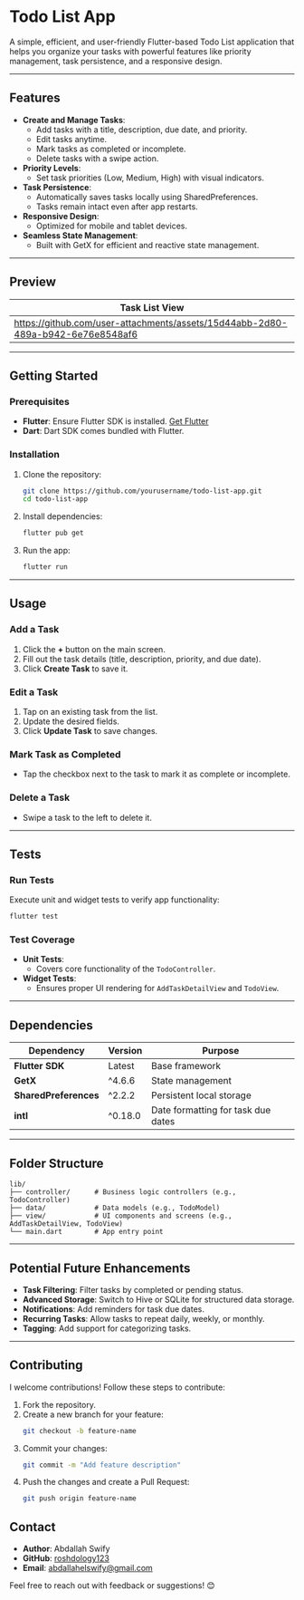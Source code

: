 # **Todo List App**

A simple, efficient, and user-friendly Flutter-based Todo List application that helps you organize your tasks with powerful features like priority management, task persistence, and a responsive design.

---

## **Features**

- **Create and Manage Tasks**:
  - Add tasks with a title, description, due date, and priority.
  - Edit tasks anytime.
  - Mark tasks as completed or incomplete.
  - Delete tasks with a swipe action.
- **Priority Levels**:
  - Set task priorities (Low, Medium, High) with visual indicators.
- **Task Persistence**:
  - Automatically saves tasks locally using SharedPreferences.
  - Tasks remain intact even after app restarts.
- **Responsive Design**:
  - Optimized for mobile and tablet devices.
- **Seamless State Management**:
  - Built with GetX for efficient and reactive state management.

---

## **Preview**

| **Task List View**                  |
|-------------------------------------|
|    https://github.com/user-attachments/assets/15d44abb-2d80-489a-b942-6e76e8548af6 |
---

## **Getting Started**

### **Prerequisites**
- **Flutter**: Ensure Flutter SDK is installed. [Get Flutter](https://flutter.dev/docs/get-started/install)
- **Dart**: Dart SDK comes bundled with Flutter.

### **Installation**
1. Clone the repository:
   ```bash
   git clone https://github.com/yourusername/todo-list-app.git
   cd todo-list-app
   ```
2. Install dependencies:
   ```bash
   flutter pub get
   ```
3. Run the app:
   ```bash
   flutter run
   ```

---

## **Usage**

### **Add a Task**
1. Click the **+** button on the main screen.
2. Fill out the task details (title, description, priority, and due date).
3. Click **Create Task** to save it.

### **Edit a Task**
1. Tap on an existing task from the list.
2. Update the desired fields.
3. Click **Update Task** to save changes.

### **Mark Task as Completed**
- Tap the checkbox next to the task to mark it as complete or incomplete.

### **Delete a Task**
- Swipe a task to the left to delete it.

---

## **Tests**

### **Run Tests**
Execute unit and widget tests to verify app functionality:
```bash
flutter test
```

### **Test Coverage**
- **Unit Tests**:
  - Covers core functionality of the `TodoController`.
- **Widget Tests**:
  - Ensures proper UI rendering for `AddTaskDetailView` and `TodoView`.

---

## **Dependencies**
| Dependency          | Version | Purpose                                   |
|---------------------|---------|-------------------------------------------|
| **Flutter SDK**     | Latest  | Base framework                            |
| **GetX**            | ^4.6.6  | State management                          |
| **SharedPreferences** | ^2.2.2 | Persistent local storage                  |
| **intl**            | ^0.18.0 | Date formatting for task due dates        |

---

## **Folder Structure**

```plaintext
lib/
├── controller/      # Business logic controllers (e.g., TodoController)
├── data/            # Data models (e.g., TodoModel)
├── view/            # UI components and screens (e.g., AddTaskDetailView, TodoView)
└── main.dart        # App entry point
```

---

## **Potential Future Enhancements**
- **Task Filtering**: Filter tasks by completed or pending status.
- **Advanced Storage**: Switch to Hive or SQLite for structured data storage.
- **Notifications**: Add reminders for task due dates.
- **Recurring Tasks**: Allow tasks to repeat daily, weekly, or monthly.
- **Tagging**: Add support for categorizing tasks.

---

## **Contributing**
I welcome contributions! Follow these steps to contribute:
1. Fork the repository.
2. Create a new branch for your feature:
   ```bash
   git checkout -b feature-name
   ```
3. Commit your changes:
   ```bash
   git commit -m "Add feature description"
   ```
4. Push the changes and create a Pull Request:
   ```bash
   git push origin feature-name
   ```

## **Contact**
- **Author**: Abdallah Swify 
- **GitHub**: [roshdology123](https://github.com/yourusername)  
- **Email**: abdallahelswify@gmail.com

Feel free to reach out with feedback or suggestions! 😊
